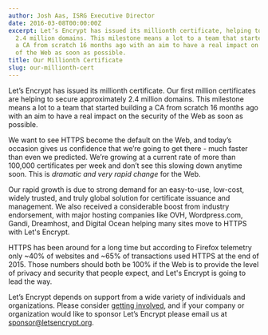 ```yaml
---
author: Josh Aas, ISRG Executive Director
date: 2016-03-08T00:00:00Z
excerpt: Let’s Encrypt has issued its millionth certificate, helping to secure approximately
  2.4 million domains. This milestone means a lot to a team that started building
  a CA from scratch 16 months ago with an aim to have a real impact on the security
  of the Web as soon as possible.
title: Our Millionth Certificate
slug: our-millionth-cert
---
```


Let’s Encrypt has issued its millionth certificate. Our first million certificates are helping to secure approximately 2.4 million domains. This milestone means a lot to a team that started building a CA from scratch 16 months ago with an aim to have a real impact on the security of the Web as soon as possible.

We want to see HTTPS become the default on the Web, and today’s occasion gives us confidence that we’re going to get there - much faster than even we predicted. We’re growing at a current rate of more than 100,000 certificates per week and don’t see this slowing down anytime soon. This is *dramatic and very rapid change* for the Web.

Our rapid growth is due to strong demand for an easy-to-use, low-cost, widely trusted, and truly global solution for certificate issuance and management. We also received a considerable boost from industry endorsement, with major hosting companies like OVH, Wordpress.com, Gandi, Dreamhost, and Digital Ocean helping many sites move to HTTPS with Let's Encrypt.

HTTPS has been around for a long time but according to Firefox telemetry only ~40% of websites and ~65% of transactions used HTTPS at the end of 2015. Those numbers should both be 100% if the Web is to provide the level of privacy and security that people expect, and Let's Encrypt is going to lead the way.

Let’s Encrypt depends on support from a wide variety of individuals and organizations. Please consider [getting involved](https://letsencrypt.org/getinvolved/), and if your company or organization would like to sponsor Let’s Encrypt please email us at [sponsor@letsencrypt.org](mailto:sponsor@letsencrypt.org).
